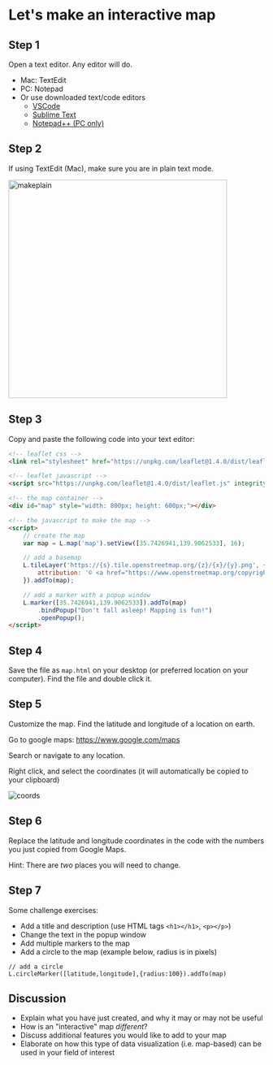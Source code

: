 # Let's make an interactive map

## Step 1

Open a text editor. Any editor will do.

- Mac: TextEdit
- PC: Notepad
- Or use downloaded text/code editors
   - [VSCode](https://code.visualstudio.com/download)
   - [Sublime Text](https://www.sublimetext.com/)
   - [Notepad++ (PC only)](https://notepad-plus-plus.org/downloads/)

## Step 2

If using TextEdit (Mac), make sure you are in plain text mode.

<img width="430" alt="makeplain" src="https://user-images.githubusercontent.com/825990/185028370-06850ed7-e680-43b4-8061-60c06d74db15.png">

## Step 3

Copy and paste the following code into your text editor:

```html
<!-- leaflet css -->
<link rel="stylesheet" href="https://unpkg.com/leaflet@1.4.0/dist/leaflet.css" integrity="sha512-puBpdR0798OZvTTbP4A8Ix/l+A4dHDD0DGqYW6RQ+9jxkRFclaxxQb/SJAWZfWAkuyeQUytO7+7N4QKrDh+drA==" crossorigin=""/>

<!-- leaflet javascript -->
<script src="https://unpkg.com/leaflet@1.4.0/dist/leaflet.js" integrity="sha512-QVftwZFqvtRNi0ZyCtsznlKSWOStnDORoefr1enyq5mVL4tmKB3S/EnC3rRJcxCPavG10IcrVGSmPh6Qw5lwrg==" crossorigin=""></script>

<!-- the map container -->
<div id="map" style="width: 800px; height: 600px;"></div>

<!-- the javascript to make the map -->
<script>
	// create the map
	var map = L.map('map').setView([35.7426941,139.9062533], 16);

	// add a basemap
	L.tileLayer('https://{s}.tile.openstreetmap.org/{z}/{x}/{y}.png', {
		attribution: '© <a href="https://www.openstreetmap.org/copyright">OpenStreetMap</a> contributors'
	}).addTo(map);

	// add a marker with a popup window
	L.marker([35.7426941,139.9062533]).addTo(map)
		.bindPopup("Don't fall asleep! Mapping is fun!")
		.openPopup();
</script>
```

## Step 4

Save the file as `map.html` on your desktop (or preferred location on your computer). Find the file and double click it.

## Step 5

Customize the map. Find the latitude and longitude of a location on earth.

Go to google maps: https://www.google.com/maps

Search or navigate to any location.

Right click, and select the coordinates (it will automatically be copied to your clipboard)

![coords](https://user-images.githubusercontent.com/825990/185029320-c394fea6-28d1-4b15-bfa8-ec7f179e1aaf.png)

## Step 6

Replace the latitude and longitude coordinates in the code with the numbers you just copied from Google Maps.

Hint: There are *two* places you will need to change.

## Step 7

Some challenge exercises:

- Add a title and description (use HTML tags `<h1></h1>`, `<p></p>`)
- Change the text in the popup window
- Add multiple markers to the map
- Add a circle to the map (example below, radius is in pixels)

```
// add a circle 
L.circleMarker([latitude,longitude],{radius:100}).addTo(map)
```

## Discussion

- Explain what you have just created, and why it may or may not be useful
- How is an "interactive" map *different*?
- Discuss additional features you would like to add to your map
- Elaborate on how this type of data visualization (i.e. map-based) can be used in your field of interest

